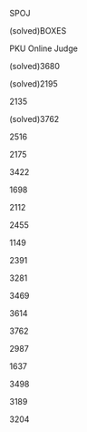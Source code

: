 SPOJ

(solved)BOXES

PKU Online Judge

(solved)3680

(solved)2195

2135

(solved)3762

2516

2175

3422

1698

2112

2455

1149

2391

3281

3469

3614

3762

2987

1637

3498

3189

3204
